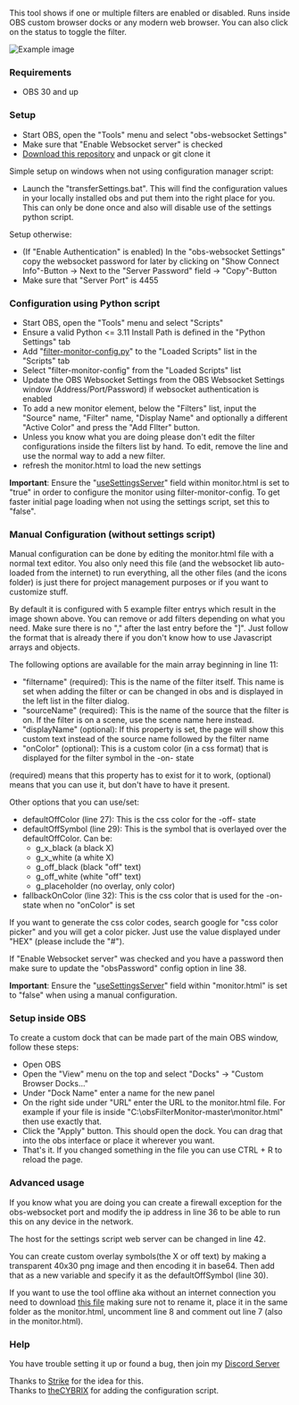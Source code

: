 This tool shows if one or multiple filters are enabled or disabled. Runs inside OBS custom browser docks or any modern web browser. You can also click on the status to toggle the filter.

![Example image](https://cdn.lebaston100.de/git/obsfiltermonitor/example1.jpg)

### Requirements

- OBS 30 and up

### Setup

- Start OBS, open the "Tools" menu and select "obs-websocket Settings"
- Make sure that "Enable Websocket server" is checked
- [Download this repository](https://github.com/lebaston100/obsFilterMonitor/archive/master.zip) and unpack or git clone it

Simple setup on windows when not using configuration manager script:
- Launch the "transferSettings.bat". This will find the configuration values in your locally installed obs and put them into the right place for you.  
This can only be done once and also will disable use of the settings python script.

Setup otherwise:
- (If "Enable Authentication" is enabled) In the "obs-websocket Settings" copy the websocket password for later by clicking on "Show Connect Info"-Button -> Next to the "Server Password" field -> "Copy"-Button
- Make sure that "Server Port" is 4455

### Configuration using Python script

- Start OBS, open the "Tools" menu and select "Scripts"
- Ensure a valid Python <= 3.11 Install Path is defined in the "Python Settings" tab
- Add "[filter-monitor-config.py](./filter-monitor-config.py)" to the "Loaded Scripts" list in the "Scripts" tab
- Select "filter-monitor-config" from the "Loaded Scripts" list
- Update the OBS Websocket Settings from the OBS Websocket Settings window (Address/Port/Password) if websocket authentication is enabled
- To add a new monitor element, below the "Filters" list, input the "Source" name, "Filter" name, "Display Name" and optionally a different "Active Color" and press the "Add FIlter" button.
- Unless you know what you are doing please don't edit the filter configurations inside the filters list by hand. To edit, remove the line and use the normal way to add a new filter.
- refresh the monitor.html to load the new settings

**Important**: Ensure the "[useSettingsServer](./monitor.html#L45)" field within monitor.html is set to "true" in order to configure the monitor using filter-monitor-config. To get faster initial page loading when not using the settings script, set this to "false".


### Manual Configuration (without settings script)

Manual configuration can be done by editing the monitor.html file with a normal text editor. You also only need this file (and the websocket lib auto-loaded from the internet) to run everything, all the other files (and the icons folder) is just there for project management purposes or if you want to customize stuff.

By default it is configured with 5 example filter entrys which result in the image shown above. You can remove or add filters depending on what you need. Make sure there is no "," after the last entry before the "]". Just follow the format that is already there if you don't know how to use Javascript arrays and objects.

The following options are available for the main array beginning in line 11:
- "filtername" (required): This is the name of the filter itself. This name is set when adding the filter or can be changed in obs and is displayed in the left list in the filter dialog.
- "sourceName" (required): This is the name of the source that the filter is on. If the filter is on a scene, use the scene name here instead.
- "displayName" (optional): If this property is set, the page will show this custom text instead of the source name followed by the filter name
- "onColor" (optional): This is a custom color (in a css format) that is displayed for the filter symbol in the -on- state

(required) means that this property has to exist for it to work, (optional) means that you can use it, but don't have to have it present.

Other options that you can use/set:
- defaultOffColor (line 27): This is the css color for the -off- state
- defaultOffSymbol (line 29): This is the symbol that is overlayed over the defaultOffColor. Can be:
	- g_x_black (a black X)
	- g_x_white (a white X)
	- g_off_black (black "off" text)
	- g_off_white (white "off" text)
	- g_placeholder (no overlay, only color)
- fallbackOnColor (line 32): This is the css color that is used for the -on- state when no "onColor" is set

If you want to generate the css color codes, search google for "css color picker" and you will get a color picker. Just use the value displayed under "HEX" (please include the "#").

If "Enable Websocket server" was checked and you have a password then make sure to update the "obsPassword" config option in line 38.

**Important**: Ensure the "[useSettingsServer](./monitor.html#L45)" field within "monitor.html" is set to "false" when using a manual configuration.

### Setup inside OBS

To create a custom dock that can be made part of the main OBS window, follow these steps:
- Open OBS
- Open the "View" menu on the top and select "Docks" -> "Custom Browser Docks..."
- Under "Dock Name" enter a name for the new panel
- On the right side under "URL" enter the URL to the monitor.html file. For example if your file is inside "C:\obsFilterMonitor-master\monitor.html" then use exactly that.
- Click the "Apply" button. This should open the dock. You can drag that into the obs interface or place it wherever you want.
- That's it. If you changed something in the file you can use CTRL + R to reload the page.

### Advanced usage

If you know what you are doing you can create a firewall exception for the obs-websocket port and modify the ip address in line 36 to be able to run this on any device in the network.

The host for the settings script web server can be changed in line 42.

You can create custom overlay symbols(the X or off text) by making a transparent 40x30 png image and then encoding it in base64. Then add that as a new variable and specify it as the defaultOffSymbol (line 30).

If you want to use the tool offline aka without an internet connection you need to download [this file](https://cdn.jsdelivr.net/npm/obs-websocket-js@5.0/dist/obs-ws.global.min.js) making sure not to rename it, place it in the same folder as the monitor.html, uncomment line 8 and comment out line 7 (also in the monitor.html).

### Help

You have trouble setting it up or found a bug, then join my [Discord Server](https://discord.gg/PCYQJwX)

Thanks to [Strike](https://www.twitch.tv/strike) for the idea for this.  
Thanks to [theCYBRIX](https://github.com/theCYBRIX) for adding the configuration script.
